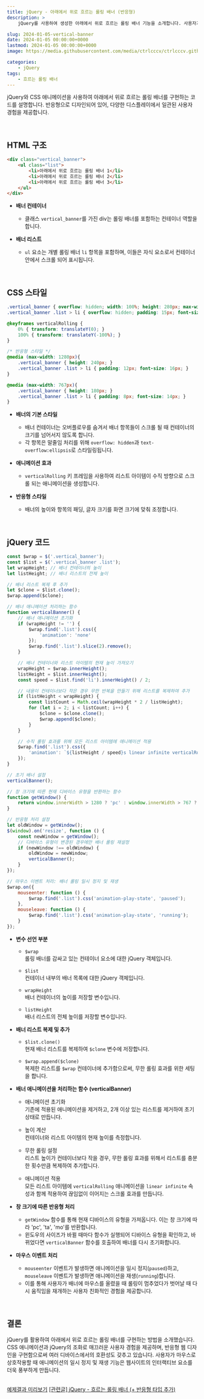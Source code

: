 ```yaml
---
title: jQuery - 아래에서 위로 흐르는 롤링 배너 (반응형)
description: >  
    jQuery를 사용하여 생성한 아래에서 위로 흐르는 롤링 배너 기능을 소개합니다. 사용자가 배너 위에 마우스를 올리면 롤링이 일시정지되고, 마우스가 벗어나면 다시 재생됩니다.  

slug: 2024-01-05-vertical-banner
date: 2024-01-05 00:00:00+0000
lastmod: 2024-01-05 00:00:00+0000
image: https://media.githubusercontent.com/media/ctrlcccv/ctrlcccv.github.io/master/assets/img/post/2024-01-05-vertical-banner.webp

categories:
    - jQuery
tags:
    - 흐르는 롤링 배너
---
```

jQuery와 CSS 애니메이션을 사용하여 아래에서 위로 흐르는 롤링 배너를 구현하는 코드를 설명합니다. 반응형으로 디자인되어 있어, 다양한 디스플레이에서 일관된 사용자 경험을 제공합니다.  


<div class="ads_wrap">
<ins class="adsbygoogle"
     style="display:block; text-align:center;"
     data-ad-layout="in-article"
     data-ad-format="fluid"
     data-ad-client="ca-pub-8535540836842352"
     data-ad-slot="2974559225"></ins>
<script>
     (adsbygoogle = window.adsbygoogle || []).push({});
</script>
</div>

<br>

## HTML 구조

```html
<div class="vertical_banner">
    <ul class="list">
        <li>아래에서 위로 흐르는 롤링 배너 1</li>
        <li>아래에서 위로 흐르는 롤링 배너 2</li>
        <li>아래에서 위로 흐르는 롤링 배너 3</li>
    </ul>
</div>
```
* **배너 컨테이너**
  * 클래스 `vertical_banner`를 가진 div는 롤링 배너를 포함하는 컨테이너 역할을 합니다.

* **배너 리스트**
  * `ul` 요소는 개별 롤링 배너 `li` 항목을 포함하며, 이들은 자식 요소로서 컨테이너 안에서 스크롤 되어 표시됩니다.  
<br>

## CSS 스타일

```css
.vertical_banner { overflow: hidden; width: 100%; height: 280px; max-width: 500px; margin: 30px auto; background: #f0f0f0; border-radius:20px; } 
.vertical_banner .list > li { overflow: hidden; padding: 15px; font-size: 18px; color: #000; text-align: center; white-space: nowrap; text-overflow: ellipsis; } 

@keyframes verticalRolling { 
    0% { transform: translateY(0); } 
    100% { transform: translateY(-100%); } 
}

/* 반응형 스타일 */
@media (max-width: 1280px){
    .vertical_banner { height: 240px; } 
    .vertical_banner .list > li { padding: 12px; font-size: 16px; } 
}

@media (max-width: 767px){
    .vertical_banner { height: 180px; } 
    .vertical_banner .list > li { padding: 8px; font-size: 14px; } 
}
```
* **배너의 기본 스타일**
  * 배너 컨테이너는 오버플로우를 숨겨서 배너 항목들이 스크롤 될 때 컨테이너의 크기를 넘어서지 않도록 합니다.
  * 각 항목은 말줄임 처리를 위해 `overflow: hidden`과 `text-overflow:ellipsis`로 스타일링됩니다.

* **애니메이션 효과**
  * `verticalRolling` 키 프레임을 사용하여 리스트 아이템이 수직 방향으로 스크롤 되는 애니메이션을 생성합니다.

* **반응형 스타일**
  * 배너의 높이와 항목의 패딩, 글자 크기를 화면 크기에 맞춰 조정합니다.



<div class="ads_wrap">
<ins class="adsbygoogle"
     style="display:block; text-align:center;"
     data-ad-layout="in-article"
     data-ad-format="fluid"
     data-ad-client="ca-pub-8535540836842352"
     data-ad-slot="2974559225"></ins>
<script>
     (adsbygoogle = window.adsbygoogle || []).push({});
</script>
</div>

<br>

## jQuery 코드

```js
const $wrap = $('.vertical_banner');
const $list = $('.vertical_banner .list');
let wrapHeight; // 배너 컨테이너의 높이
let listHeight; // 배너 리스트의 전체 높이

// 배너 리스트 복제 후 추가
let $clone = $list.clone();
$wrap.append($clone);

// 배너 애니메이션 처리하는 함수
function verticalBanner() {
    // 배너 애니메이션 초기화
    if (wrapHeight != '') {
        $wrap.find('.list').css({
            'animation': 'none'
        });
        $wrap.find('.list').slice(2).remove();
    }

    // 배너 컨테이너와 리스트 아이템의 현재 높이 가져오기
    wrapHeight = $wrap.innerHeight();
    listHeight = $list.innerHeight();
    const speed = $list.find('li').innerHeight() / 2;

    // 내용이 컨테이너보다 작은 경우 무한 반복을 만들기 위해 리스트를 복제하여 추가
    if (listHeight < wrapHeight) {
        const listCount = Math.ceil(wrapHeight * 2 / listHeight);
        for (let i = 2; i < listCount; i++) {
            $clone = $clone.clone();
            $wrap.append($clone);
        }
    }

    // 수직 롤링 효과를 위해 모든 리스트 아이템에 애니메이션 적용
    $wrap.find('.list').css({
        'animation': `${listHeight / speed}s linear infinite verticalRolling`
    });
}

// 초기 배너 설정
verticalBanner();

// 창 크기에 따른 현재 디바이스 유형을 반환하는 함수
function getWindow() {
    return window.innerWidth > 1280 ? 'pc' : window.innerWidth > 767 ? 'ta' : 'mo';
}

// 반응형 처리 설정
let oldWindow = getWindow();
$(window).on('resize', function () {
    const newWindow = getWindow();
    // 디바이스 유형이 변경된 경우에만 배너 롤링 재설정
    if (newWindow !== oldWindow) {
        oldWindow = newWindow;
        verticalBanner();
    }
});

// 마우스 이벤트 처리: 배너 롤링 일시 정지 및 재생
$wrap.on({
    mouseenter: function () {
        $wrap.find('.list').css('animation-play-state', 'paused');
    },
    mouseleave: function () {
        $wrap.find('.list').css('animation-play-state', 'running');
    }
});
```
* **변수 선언 부분**
  * `$wrap`  
  롤링 배너를 감싸고 있는 컨테이너 요소에 대한 jQuery 객체입니다.
  
  * `$list`  
  컨테이너 내부의 배너 목록에 대한 jQuery 객체입니다.

  * `wrapHeight`  
  배너 컨테이너의 높이를 저장할 변수입니다.

  * `listHeight`  
  배너 리스트의 전체 높이를 저장할 변수입니다.

* **배너 리스트 복제 및 추가**
  * `$list.clone()`  
  현재 배너 리스트를 복제하여 `$clone` 변수에 저장합니다.

  * `$wrap.append($clone)`  
  복제한 리스트를 `$wrap` 컨테이너에 추가함으로써, 무한 롤링 효과를 위한 세팅을 합니다.

* **배너 애니메이션을 처리하는 함수 (verticalBanner)**
  * 애니메이션 초기화  
  기존에 적용된 애니메이션을 제거하고, 2개 이상 있는 리스트를 제거하여 초기 상태로 만듭니다.

  * 높이 계산  
  컨테이너와 리스트 아이템의 현재 높이를 측정합니다.

  * 무한 롤링 설정  
  리스트 높이가 컨테이너보다 작을 경우, 무한 롤링 효과를 위해서 리스트를 충분한 횟수만큼 복제하여 추가합니다.

  * 애니메이션 적용  
  모든 리스트 아이템에 `verticalRolling` 애니메이션을 `linear infinite` 속성과 함께 적용하여 끊임없이 이어지는 스크롤 효과를 만듭니다.

* **창 크기에 따른 반응형 처리**
  * `getWindow` 함수를 통해 현재 디바이스의 유형을 가져옵니다. 이는 창 크기에 따라 'pc', 'ta', 'mo'를 반환합니다.
  * 윈도우의 사이즈가 바뀔 때마다 함수가 실행되어 디바이스 유형을 확인하고, 바뀌었다면 `verticalBanner` 함수를 호출하여 배너를 다시 초기화합니다.

* **마우스 이벤트 처리**
  * `mouseenter` 이벤트가 발생하면 애니메이션을 일시 정지(`paused`)하고, `mouseleave` 이벤트가 발생하면 애니메이션을 재생(`running`)합니다.
  * 이를 통해 사용자가 배너에 마우스를 올렸을 때 롤링이 멈추었다가 벗어날 때 다시 움직임을 재개하는 사용자 친화적인 경험을 제공합니다.  
<br>


## 결론
jQuery를 활용하여 아래에서 위로 흐르는 롤링 배너를 구현하는 방법을 소개했습니다. CSS 애니메이션과 jQuery의 조화로 매끄러운 사용자 경험을 제공하며, 반응형 웹 디자인을 구현함으로써 여러 디바이스에서의 호환성도 갖추고 있습니다. 사용자가 마우스로 상호작용할 때 애니메이션의 일시 정지 및 재생 기능은 웹사이트의 인터랙티브 요소를 더욱 풍부하게 만듭니다.   
<br>

<div class="btn_wrap">
    <a target="_blank" href="https://ctrlcccv.github.io/ctrlcccv-demo/2024-01-05-vertical-banner/">예제결과 미리보기</a>
    <a href="https://ctrlcccv.github.io/code/2023-07-23-flow-banner/">[관련글] jQuery - 흐르는 롤링 배너 (+ 반응형 타입 추가)</a>
</div>
